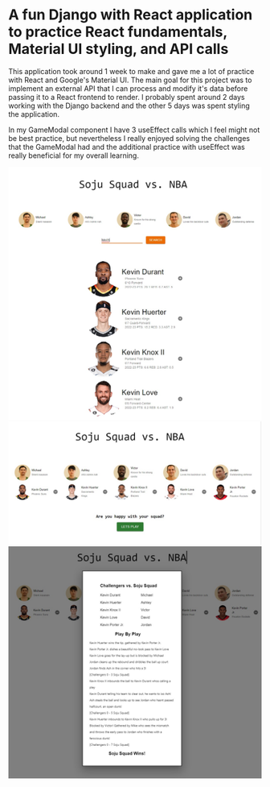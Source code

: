 # A fun Django with React application to practice React fundamentals, Material UI styling, and API calls 

This application took around 1 week to make and gave me a lot of practice with React and Google's Material UI.
The main goal for this project was to implement an external API that I can process and modify it's data before passing it to a React frontend to render. I probably spent around 2 days working with the Django backend and the other 5 days was spent styling the application. 

In my GameModal component I have 3 useEffect calls which I feel might not be best practice, but nevertheless I really enjoyed solving the challenges that the GameModal had and the additional practice with useEffect was really beneficial for my overall learning.

![alt text](https://github.com/dmackeyward/django-with-react-nba/blob/master/screenshots/1.jpg?raw=true)
![alt text](https://github.com/dmackeyward/django-with-react-nba/blob/master/screenshots/2.jpg?raw=true)
![alt text](https://github.com/dmackeyward/django-with-react-nba/blob/master/screenshots/3.jpg?raw=true)

